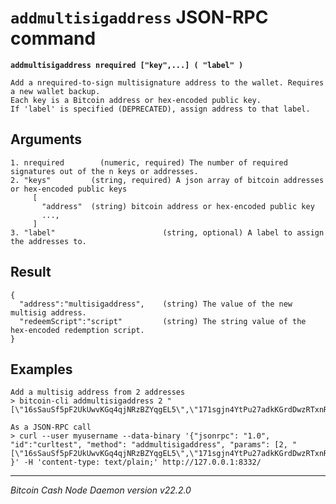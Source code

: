 `addmultisigaddress` JSON-RPC command
=====================================

**`addmultisigaddress nrequired ["key",...] ( "label" )`**

```
Add a nrequired-to-sign multisignature address to the wallet. Requires a new wallet backup.
Each key is a Bitcoin address or hex-encoded public key.
If 'label' is specified (DEPRECATED), assign address to that label.
```

Arguments
---------

```
1. nrequired        (numeric, required) The number of required signatures out of the n keys or addresses.
2. "keys"         (string, required) A json array of bitcoin addresses or hex-encoded public keys
     [
       "address"  (string) bitcoin address or hex-encoded public key
       ...,
     ]
3. "label"                        (string, optional) A label to assign the addresses to.
```

Result
------

```
{
  "address":"multisigaddress",    (string) The value of the new multisig address.
  "redeemScript":"script"         (string) The string value of the hex-encoded redemption script.
}
```

Examples
--------

```
Add a multisig address from 2 addresses
> bitcoin-cli addmultisigaddress 2 "[\"16sSauSf5pF2UkUwvKGq4qjNRzBZYqgEL5\",\"171sgjn4YtPu27adkKGrdDwzRTxnRkBfKV\"]"

As a JSON-RPC call
> curl --user myusername --data-binary '{"jsonrpc": "1.0", "id":"curltest", "method": "addmultisigaddress", "params": [2, "[\"16sSauSf5pF2UkUwvKGq4qjNRzBZYqgEL5\",\"171sgjn4YtPu27adkKGrdDwzRTxnRkBfKV\"]"] }' -H 'content-type: text/plain;' http://127.0.0.1:8332/
```

***

*Bitcoin Cash Node Daemon version v22.2.0*

